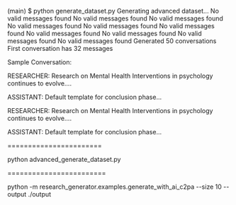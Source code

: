 (main) $ python generate_dataset.py 
Generating advanced dataset...
No valid messages found
No valid messages found
No valid messages found
No valid messages found
No valid messages found
No valid messages found
No valid messages found
No valid messages found
No valid messages found
No valid messages found
Generated 50 conversations
First conversation has 32 messages

Sample Conversation:

RESEARCHER: Research on Mental Health Interventions in psychology continues to evolve....

ASSISTANT: Default template for conclusion phase...

RESEARCHER: Research on Mental Health Interventions in psychology continues to evolve....

ASSISTANT: Default template for conclusion phase...

=======================

python advanced_generate_dataset.py 


========================

python -m research_generator.examples.generate_with_ai_c2pa --size 10 --output ./output